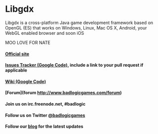 Libgdx
======

Libgdx is a cross-platform Java game development framework based on 
OpenGL (ES) that works on Windows, Linux, Mac OS X, Android, your
WebGL enabled browser and soon iOS

MOO LOVE FOR NATE

#### [Official site](http://libgdx.badlogicgames.com)
#### [Issues Tracker (Google Code)](http://code.google.com/p/libgdx/issues), include a link to your pull request if applicable
#### [Wiki (Google Code)](http://code.google.com/p/libgdx/wiki/TableOfContents)

#### [Forum](forum http://www.badlogicgames.com/forum)
#### Join us on irc.freenode.net, #badlogic
#### Follow us on Twitter [@badlogicgames](http://www.twitter.com/badlogicgames)
#### Follow our [blog](http://www.badlogicgames.com) for the latest updates